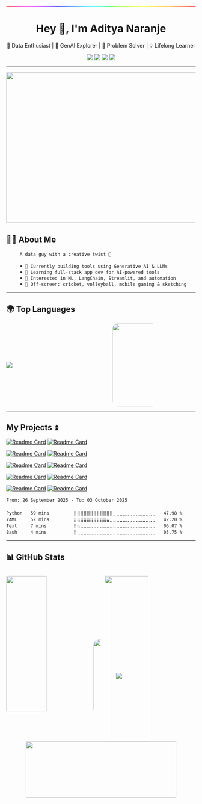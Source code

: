 <!-- Banner -->
<p align="center">
  <img src="https://github.com/adityanaranje/adityanaranje/blob/master/images/gradientline.gif">
</p>

<h1 align="center">Hey 👋, I'm Aditya Naranje</h1>

<p align="center">
  🚀 Data Enthusiast | 🧠 GenAI Explorer | 🎯 Problem Solver | 💡 Lifelong Learner
</p>

<p align="center">
  <a href="https://www.linkedin.com/in/anaranje/"><img src="https://img.shields.io/badge/LinkedIn-Connect-blue?style=for-the-badge&logo=linkedin"></a>
  <a href="https://twitter.com/NaranjeAditya"><img src="https://img.shields.io/badge/Twitter-Follow-red?style=for-the-badge&logo=twitter"></a>
  <a href="https://www.kaggle.com/adityanaranje"><img src="https://img.shields.io/badge/Kaggle-Explore-66ff66?style=for-the-badge&logo=kaggle&logoColor=white"></a>
  <a href="mailto:aditya.naranje7@gmail.com"><img src="https://img.shields.io/badge/Email-Send%20a%20Hi-orange?style=for-the-badge&logo=gmail&logoColor=white"></a>
</p>

---

<p align="center">
  <img src="https://github.com/adityanaranje/adityanaranje/blob/master/datascience_back.jpeg" width="1000" height="400">
</p>

## 👨‍💻 About Me

```
     A data guy with a creative twist 🎨

     • 🔭 Currently building tools using Generative AI & LLMs  
     • 🌱 Learning full-stack app dev for AI-powered tools  
     • 🤖 Interested in ML, LangChain, Streamlit, and automation  
     • 🏏 Off-screen: cricket, volleyball, mobile gaming & sketching
```


---

## 🌍 Top Languages

<div style="display: flex; align-items: center;">

  <img src="https://github-readme-stats.vercel.app/api/top-langs/?username=adityanaranje&layout=compact&theme=radical" width="49%" style="margin-right: 30px;">

  <img src="https://github.com/adityanaranje/adityanaranje/blob/master/img1.gif" width="49%" height="220px" style="margin-left: 30px;border-radius: 15px;">

</div>




--- 

##     My Projects ⏫

[![Readme Card](https://github-readme-stats.vercel.app/api/pin/?username=adityanaranje&repo=HEALTH-CARE&theme=maroongold)](https://github.com/adityanaranje/HEALTH-CARE)
[![Readme Card](https://github-readme-stats.vercel.app/api/pin/?username=adityanaranje&repo=IPL-WIN-PROBABILITY-PREDICTOR&theme=blue-green)](https://github.com/adityanaranje/IPL-WIN-PROBABILITY-PREDICTOR)

[![Readme Card](https://github-readme-stats.vercel.app/api/pin/?username=adityanaranje&repo=T20-1ST-INNING-SCORE-PREDICTION&theme=jolly)](https://github.com/adityanaranje/T20-1ST-INNING-SCORE-PREDICTION)
[![Readme Card](https://github-readme-stats.vercel.app/api/pin/?username=adityanaranje&repo=SQL-For-India-Crop-Data-Analysis&theme=algolia)](https://github.com/adityanaranje/SQL-For-India-Crop-Data-Analysis)

[![Readme Card](https://github-readme-stats.vercel.app/api/pin/?username=adityanaranje&repo=BOOK-RECOMMENDER&theme=ocean_dark)](https://github.com/adityanaranje/BOOK-RECOMMENDER)
[![Readme Card](https://github-readme-stats.vercel.app/api/pin/?username=adityanaranje&repo=Lung-Cancer-Prediction&theme=midnight-purple)](https://github.com/adityanaranje/Lung-Cancer-Prediction)

[![Readme Card](https://github-readme-stats.vercel.app/api/pin/?username=adityanaranje&repo=Google-App-Store-Analysis-Ineuron-Internship&theme=dark)](https://github.com/adityanaranje/Google-App-Store-Analysis-Ineuron-Internship)
[![Readme Card](https://github-readme-stats.vercel.app/api/pin/?username=adityanaranje&repo=T-20-Cricket-Data-Analysis-Using-Streamlit&theme=algolia)](https://github.com/adityanaranje/T-20-Cricket-Data-Analysis-Using-Streamlit)

[![Readme Card](https://github-readme-stats.vercel.app/api/pin/?username=adityanaranje&repo=MOVIE-RECOMMENDATION&theme=outrun)](https://github.com/adityanaranje/MOVIE-RECOMMENDATION)
[![Readme Card](https://github-readme-stats.vercel.app/api/pin/?username=adityanaranje&repo=FLIGHT-FARE-PREDICTION&theme=blueberry)](https://github.com/adityanaranje/FLIGHT-FARE-PREDICTION)




<!--START_SECTION:waka-->

```txt
From: 26 September 2025 - To: 03 October 2025

Python   59 mins         ⣿⣿⣿⣿⣿⣿⣿⣿⣿⣿⣿⣿⣀⣀⣀⣀⣀⣀⣀⣀⣀⣀⣀⣀⣀   47.98 %
YAML     52 mins         ⣿⣿⣿⣿⣿⣿⣿⣿⣿⣿⣦⣀⣀⣀⣀⣀⣀⣀⣀⣀⣀⣀⣀⣀⣀   42.20 %
Text     7 mins          ⣿⣦⣀⣀⣀⣀⣀⣀⣀⣀⣀⣀⣀⣀⣀⣀⣀⣀⣀⣀⣀⣀⣀⣀⣀   06.07 %
Bash     4 mins          ⣿⣀⣀⣀⣀⣀⣀⣀⣀⣀⣀⣀⣀⣀⣀⣀⣀⣀⣀⣀⣀⣀⣀⣀⣀   03.75 %
```

<!--END_SECTION:waka-->

---

📊 GitHub Stats
---
<img align="left" src="https://github-readme-stats.vercel.app/api?username=adityanaranje&show_icons=true&theme=tokyonight" width="46%" height="360px"/> <img align="right" src="https://github-readme-streak-stats.herokuapp.com/?user=adityanaranje&theme=tokyonight" width="48%" height="440px"/>
<br><br><br><br><br><br>
---

<div style="display: flex; align-items: center;">

  <img src="https://github.com/adityanaranje/adityanaranje/blob/master/pikachu3.gif" width="230" height="200" style="border-radius: 15px; margin-right: 30px;">

  <a href="https://git.io/streak-stats">
    <img src="https://github-readme-streak-stats.herokuapp.com/?user=adityanaranje&theme=radical" width="500">
  </a>

</div>


<p align="center">
    <img src="https://github.com/adityanaranje/adityanaranje/blob/master/thank.gif" width=400 height=150> 
 </p>
